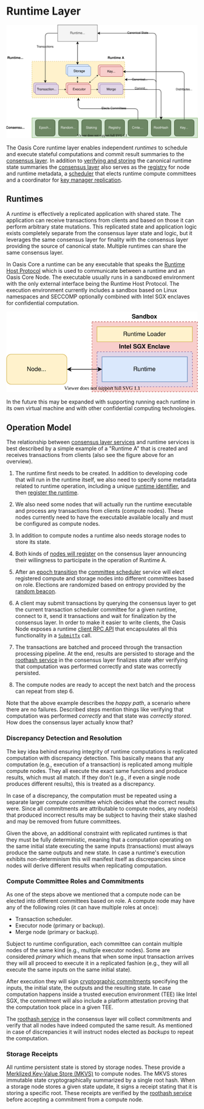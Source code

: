# Runtime Layer

![Runtime Layer](../images/oasis-core-runtime-details.svg)

The Oasis Core runtime layer enables independent _runtimes_ to schedule and
execute stateful computations and commit result summaries to the
[consensus layer]. In addition to [verifying and storing] the canonical runtime
state summaries the [consensus layer] also serves as the [registry] for node and
runtime metadata, a [scheduler] that elects runtime compute committees and a
coordinator for [key manager replication].

[consensus layer]: ../consensus/index.md
[verifying and storing]: ../consensus/roothash.md
[registry]: ../consensus/registry.md
[scheduler]: ../consensus/scheduler.md
[key manager replication]: ../consensus/keymanager.md

## Runtimes

A _runtime_ is effectively a replicated application with shared state. The
application can receive transactions from clients and based on those it can
perform arbitrary state mutations. This replicated state and application logic
exists completely separate from the consensus layer state and logic, but it
leverages the same consensus layer for finality with the consensus layer
providing the source of canonical state. Multiple runtimes can share the same
consensus layer.

In Oasis Core a runtime can be any executable that speaks the
[Runtime Host Protocol] which is used to communicate between a runtime and an
Oasis Core Node. The executable usually runs in a sandboxed environment with
the only external interface being the Runtime Host Protocol. The execution
environment currently includes a sandbox based on Linux namespaces and SECCOMP
optionally combined with Intel SGX enclaves for confidential computation.

![Runtime Execution](../images/oasis-core-runtime-execution.svg)

In the future this may be expanded with supporting running each runtime in its
own virtual machine and with other confidential computing technologies.

[Runtime Host Protocol]: runtime-host-protocol.md

## Operation Model

The relationship between [consensus layer services] and runtime services is best
described by a simple example of a "Runtime A" that is created and receives
transactions from clients (also see the figure above for an overview).

1. The runtime first needs to be created. In addition to developing code that
   will run in the runtime itself, we also need to specify some metadata related
   to runtime operation, including a unique [runtime identifier], and then
   [register the runtime].

1. We also need some nodes that will actually run the runtime executable and
   process any transactions from clients (compute nodes). These nodes currently
   need to have the executable available locally and must be configured as
   compute nodes.

1. In addition to compute nodes a runtime also needs storage nodes to store its
   state.

1. Both kinds of [nodes will register] on the consensus layer announcing their
   willingness to participate in the operation of Runtime A.

1. After an [epoch transition] the [committee scheduler] service will elect
   registered compute and storage nodes into different committees based on role.
   Elections are randomized based on entropy provided by the [random beacon].

1. A client may submit transactions by querying the consensus layer to get the
   current transaction scheduler committee for a given runtime, connect to it,
   send it transactions and wait for finalization by the consensus layer. In
   order to make it easier to write clients, the Oasis Node exposes a runtime
   [client RPC API] that encapsulates all this functionality in a [`SubmitTx`]
   call.

1. The transactions are batched and proceed through the transaction processing
   pipeline. At the end, results are persisted to storage and the
   [roothash service] in the consensus layer finalizes state after verifying
   that computation was performed correctly and state was correctly persisted.

1. The compute nodes are ready to accept the next batch and the process can
   repeat from step 6.

Note that the above example describes the _happy path_, a scenario where there
are no failures. Described steps mention things like verifying that computation
was performed _correctly_ and that state was _correctly stored_. How does the
consensus layer actually know that?

<!-- markdownlint-disable line-length -->
[consensus layer services]: ../consensus/index.md
[runtime identifier]: identifiers.md
[register the runtime]: ../consensus/registry.md#register-runtime
[nodes will register]: ../consensus/registry.md#register-node
[epoch transition]: ../consensus/epochtime.md
[committee scheduler]: ../consensus/scheduler.md
[random beacon]: ../consensus/beacon.md
[client RPC API]: ../oasis-node/rpc.md
[`SubmitTx`]: https://pkg.go.dev/github.com/oasisprotocol/oasis-core/go/runtime/client/api?tab=doc#RuntimeClient.SubmitTx
[roothash service]: ../consensus/roothash.md
<!-- markdownlint-enable line-length -->

### Discrepancy Detection and Resolution

The key idea behind ensuring integrity of runtime computations is replicated
computation with discrepancy detection. This basically means that any
computation (e.g., execution of a transaction) is replicated among multiple
compute nodes. They all execute the exact same functions and produce results,
which must all match. If they don't (e.g., if even a single node produces
different results), this is treated as a discrepancy.

In case of a discrepancy, the computation must be repeated using a separate
larger compute committee which decides what the correct results were. Since all
commitments are attributable to compute nodes, any node(s) that produced
incorrect results may be subject to having their stake slashed and may be
removed from future committees.

Given the above, an additional constraint with replicated runtimes is that they
must be fully deterministic, meaning that a computation operating on the same
initial state executing the same inputs (transactions) must always produce the
same outputs and new state. In case a runtime's execution exhibits
non-determinism this will manifest itself as discrepancies since nodes will
derive different results when replicating computation.

### Compute Committee Roles and Commitments

As one of the steps above we mentioned that a compute node can be elected into
different committees based on role. A compute node may have any of the following
roles (it can have multiple roles at once):

* Transaction scheduler.
* Executor node (primary or backup).
* Merge node (primary or backup).

Subject to runtime configuration, each committee can contain multiple nodes of
the same kind (e.g., multiple executor nodes). Some are considered _primary_
which means that when some input transaction arrives they will all proceed to
execute it in a replicated fashion (e.g., they will all execute the same inputs
on the same initial state).

After execution they will sign [cryptographic commitments] specifying the
inputs, the initial state, the outputs and the resulting state. In case
computation happens inside a trusted execution environment (TEE) like Intel SGX,
the commitment will also include a platform attestation proving that the
computation took place in a given TEE.

The [roothash service] in the consensus layer will collect commitments and
verify that all nodes have indeed computed the same result. As mentioned in case
of discrepancies it will instruct nodes elected as _backups_ to repeat the
computation.

[cryptographic commitments]: ../../go/roothash/api/commitment

### Storage Receipts

All runtime persistent state is stored by storage nodes. These provide a
[Merklized Key-Value Store (MKVS)] to compute nodes. The MKVS stores immutable
state cryptographically summarized by a single root hash. When a storage node
stores a given state update, it signs a receipt stating that it is storing a
specific root. These receipts are verified by the [roothash service] before
accepting a commitment from a compute node.

[Merklized Key-Value Store (MKVS)]: ../mkvs.md
